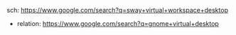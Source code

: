 sch: https://www.google.com/search?q=sway+virtual+workspace+desktop
- relation: https://www.google.com/search?q=gnome+virtual+desktop
